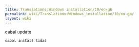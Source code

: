 ```yaml
---
title: Translations:Windows installation/10/en-gb
permalink: wiki/Translations:Windows_installation/10/en-gb/
layout: wiki
---
```


cabal update

`cabal install tidal`
